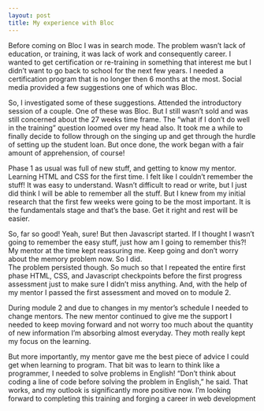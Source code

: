```yaml
---
layout: post
title: My experience with Bloc
---
```


Before coming on Bloc I was in search mode. The problem wasn’t lack of education, or training, it was lack of work and consequently career. I wanted to get certification or re-training in something that interest me but I didn’t want to go back to school for the next few years. I needed a certification program that is no longer then 6 months at the most. Social media provided a few suggestions one of which was Bloc.
 
So, I investigated some of these suggestions. Attended the introductory session of a couple. One of these was Bloc. But I still wasn’t sold and was still concerned about the 27 weeks time frame. The “what if I don’t do well in the training” question loomed over my head also. It took me a while to finally decide to follow through on the singing up and get through the hurdle of setting up the student loan. But once done, the work began with a fair amount of apprehension, of course! 
 
Phase 1 as usual was full of new stuff, and getting to know my mentor. Learning HTML and CSS for the first time. I felt like I couldn’t remember the stuff! It was easy to understand. Wasn’t difficult to read or write, but I just did think I will be able to remember all the stuff. But I knew from my initial research that the first few weeks were going to be the most important. It is the fundamentals stage and that’s the base. Get it right and rest will be easier.
 
So, far so good! Yeah, sure! But then Javascript started. If I thought I wasn’t going to remember the easy stuff, just how am I going to remember this?! My mentor at the time kept reassuring me. Keep going and don’t worry about the memory problem now. So I did.  
The problem persisted though. So much so that I repeated the entire first phase HTML, CSS, and Javascript checkpoints before the first progress assessment just to make sure I didn’t miss anything. And, with the help of my mentor I passed the first assessment and moved on to module 2.
 
During module 2 and due to changes in my mentor’s schedule I needed to change mentors. The new mentor continued to give me the support I needed to keep moving forward and not worry too much about the quantity of new information I’m absorbing almost everyday. They moth really kept my focus on the learning.
 
But more importantly, my mentor gave me the best piece of advice I could get when learning to program. That bit was to learn to think like a programmer, I needed to solve problems in English! “Don’t think about coding a line of code before solving the problem in English,” he said. That works, and my outlook is significantly more positive now. I’m looking forward to completing this training and forging a career in web development
